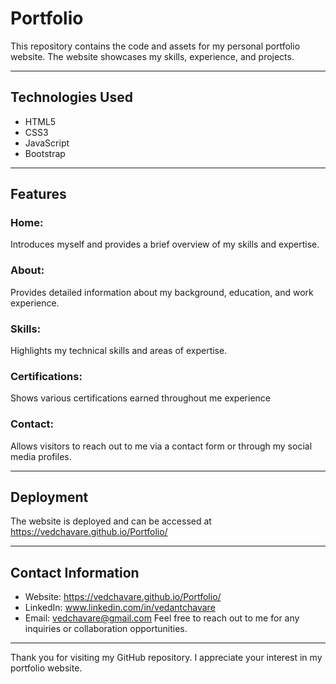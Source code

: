 # Portfolio
This repository contains the code and assets for my personal portfolio website. The website showcases my skills, experience, and projects.
***
## Technologies Used
* HTML5
* CSS3
* JavaScript
* Bootstrap
***
## Features
### Home: 
Introduces myself and provides a brief overview of my skills and expertise.
### About: 
Provides detailed information about my background, education, and work experience.
### Skills: 
Highlights my technical skills and areas of expertise.
### Certifications: 
Shows various certifications earned throughout me experience
### Contact: 
Allows visitors to reach out to me via a contact form or through my social media profiles.
***
## Deployment
The website is deployed and can be accessed at https://vedchavare.github.io/Portfolio/

***
## Contact Information
* Website: https://vedchavare.github.io/Portfolio/
* LinkedIn: www.linkedin.com/in/vedantchavare
* Email: vedchavare@gmail.com
Feel free to reach out to me for any inquiries or collaboration opportunities.
***
Thank you for visiting my GitHub repository. I appreciate your interest in my portfolio website.
